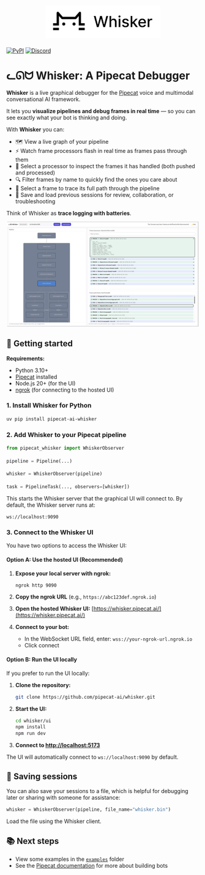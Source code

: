 <h1><div align="center">
 <img alt="whisker" width="300px" height="auto" src="https://github.com/pipecat-ai/whisker/raw/refs/heads/main/whisker.png">
</div></h1>

[![PyPI](https://img.shields.io/pypi/v/pipecat-ai-whisker)](https://pypi.org/project/pipecat-ai-whisker) [![Discord](https://img.shields.io/discord/1239284677165056021)](https://discord.gg/pipecat)

# ᓚᘏᗢ Whisker: A Pipecat Debugger

**Whisker** is a live graphical debugger for the [Pipecat](https://github.com/pipecat-ai/pipecat) voice and multimodal conversational AI framework.

It lets you **visualize pipelines and debug frames in real time** — so you can see exactly what your bot is thinking and doing.

With **Whisker** you can:

- 🗺️ View a live graph of your pipeline
- ⚡ Watch frame processors flash in real time as frames pass through them
- 📌 Select a processor to inspect the frames it has handled (both pushed and processed)
- 🔍 Filter frames by name to quickly find the ones you care about
- 🧵 Select a frame to trace its full path through the pipeline
- 💾 Save and load previous sessions for review, collaboration, or troubleshooting

Think of Whisker as **trace logging with batteries**.

<p align="center"><img src="https://raw.githubusercontent.com/pipecat-ai/whisker/refs/heads/main/whisker-image.png" alt="Whisker" width="500"/></p>

## 🧭 Getting started

**Requirements:**

- Python 3.10+
- [Pipecat](https://github.com/pipecat-ai/pipecat) installed
- Node.js 20+ (for the UI)
- [ngrok](https://ngrok.com/) (for connecting to the hosted UI)

### 1. Install Whisker for Python

```bash
uv pip install pipecat-ai-whisker
```

### 2. Add Whisker to your Pipecat pipeline

```python
from pipecat_whisker import WhiskerObserver

pipeline = Pipeline(...)

whisker = WhiskerObserver(pipeline)

task = PipelineTask(..., observers=[whisker])
```

This starts the Whisker server that the graphical UI will connect to. By default, the Whisker server runs at:

```
ws://localhost:9090
```

### 3. Connect to the Whisker UI

You have two options to access the Whisker UI:

#### Option A: Use the hosted UI (Recommended)

1. **Expose your local server with ngrok:**
   ```bash
   ngrok http 9090
   ```
2. **Copy the ngrok URL** (e.g., `https://abc123def.ngrok.io`)

3. **Open the hosted Whisker UI:** [https://whisker.pipecat.ai/](https://whisker.pipecat.ai/)

4. **Connect to your bot:**
   - In the WebSocket URL field, enter: `wss://your-ngrok-url.ngrok.io`
   - Click connect

#### Option B: Run the UI locally

If you prefer to run the UI locally:

1. **Clone the repository:**

   ```bash
   git clone https://github.com/pipecat-ai/whisker.git
   ```

2. **Start the UI:**

   ```bash
   cd whisker/ui
   npm install
   npm run dev
   ```

3. **Connect to [http://localhost:5173](http://localhost:5173)**

The UI will automatically connect to `ws://localhost:9090` by default.

## 💾 Saving sessions

You can also save your sessions to a file, which is helpful for debugging later or sharing with someone for assistance:

```python
whisker = WhiskerObserver(pipeline, file_name="whisker.bin")
```

Load the file using the Whisker client.

## 📚 Next steps

- View some examples in the [`examples`](pipecat/examples/) folder
- See the [Pipecat documentation](https://docs.pipecat.ai) for more about building bots
